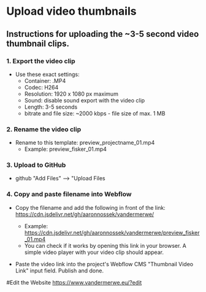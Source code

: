 # Upload video thumbnails

## Instructions for uploading the ~3-5 second video thumbnail clips. 

### 1. Export the video clip
- Use these exact settings:
  - Container: .MP4
  - Codec: H264
  - Resolution: 1920 x 1080 px maximum
  - Sound: disable sound export with the video clip
  - Length: 3-5 seconds
  - bitrate and file size: ~2000 kbps - file size of max. 1 MB

### 2. Rename the video clip
- Rename to this template: preview_projectname_01.mp4
  - Example: preview_fisker_01.mp4

### 3. Upload to GitHub
- github "Add Files" --> "Upload Files

### 4. Copy and paste filename into Webflow
- Copy the filename and add the following in front of the link: https://cdn.jsdelivr.net/gh/aaronnossek/vandermerwe/
  - Example: https://cdn.jsdelivr.net/gh/aaronnossek/vandermerwe/preview_fisker_01.mp4
  - You can check if it works by opening this link in your browser. A simple video player with your video clip should appear.

- Paste the video link into the project's Webflow CMS "Thumbnail Video Link" input field. Publish and done.

#Edit the Website
https://www.vandermerwe.eu/?edit

